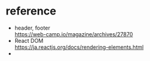# reference
- header, footer \
https://web-camp.io/magazine/archives/27870
- React DOM \
https://ja.reactjs.org/docs/rendering-elements.html
- 
